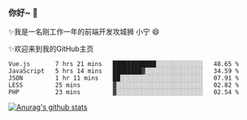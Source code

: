 ### 你好~  👋

✨我是一名刚工作一年的前端开发攻城狮 小宁 😄

✨欢迎来到我的GitHub主页
<!--
**7148505/7148505** is a ✨ _special_ ✨ repository because its `README.md` (this file) appears on your GitHub profile.

Here are some ideas to get you started:

- 🔭 I’m currently working on ...
- 🌱 I’m currently learning ...
- 👯 I’m looking to collaborate on ...
- 🤔 I’m looking for help with ...
- 💬 Ask me about ...
- 📫 How to reach me: ...
- 😄 Pronouns: ...
- ⚡ Fun fact: ...
-->

<!--START_SECTION:waka-->
```text
Vue.js       7 hrs 21 mins   ████████████░░░░░░░░░░░░░   48.65 % 
JavaScript   5 hrs 14 mins   ████████▓░░░░░░░░░░░░░░░░   34.59 % 
JSON         1 hr 11 mins    ██░░░░░░░░░░░░░░░░░░░░░░░   07.91 % 
LESS         25 mins         ▓░░░░░░░░░░░░░░░░░░░░░░░░   02.82 % 
PHP          23 mins         ▓░░░░░░░░░░░░░░░░░░░░░░░░   02.54 % 
```
<!--END_SECTION:waka-->

[![Anurag's github stats](https://github-readme-stats.vercel.app/api?username=ZhangNing-debug)](https://github.com/anuraghazra/github-readme-stats)
